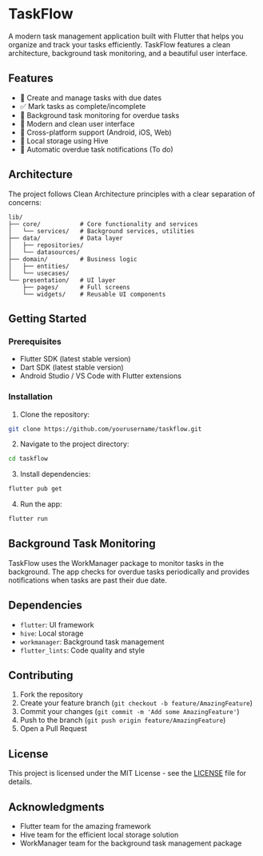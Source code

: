 # TaskFlow

A modern task management application built with Flutter that helps you organize and track your tasks efficiently. TaskFlow features a clean architecture, background task monitoring, and a beautiful user interface.

## Features

- 📝 Create and manage tasks with due dates
- ✅ Mark tasks as complete/incomplete
- 🔄 Background task monitoring for overdue tasks
- 🎨 Modern and clean user interface
- 📱 Cross-platform support (Android, iOS, Web)
- 💾 Local storage using Hive
- 🔔 Automatic overdue task notifications (To do)

## Architecture

The project follows Clean Architecture principles with a clear separation of concerns:

```
lib/
├── core/           # Core functionality and services
│   └── services/   # Background services, utilities
├── data/           # Data layer
│   ├── repositories/
│   └── datasources/
├── domain/         # Business logic
│   ├── entities/
│   └── usecases/
└── presentation/   # UI layer
    ├── pages/      # Full screens
    └── widgets/    # Reusable UI components
```

## Getting Started

### Prerequisites

- Flutter SDK (latest stable version)
- Dart SDK (latest stable version)
- Android Studio / VS Code with Flutter extensions

### Installation

1. Clone the repository:
```bash
git clone https://github.com/yourusername/taskflow.git
```

2. Navigate to the project directory:
```bash
cd taskflow
```

3. Install dependencies:
```bash
flutter pub get
```

4. Run the app:
```bash
flutter run
```

## Background Task Monitoring

TaskFlow uses the WorkManager package to monitor tasks in the background. The app checks for overdue tasks periodically and provides notifications when tasks are past their due date.

## Dependencies

- `flutter`: UI framework
- `hive`: Local storage
- `workmanager`: Background task management
- `flutter_lints`: Code quality and style

## Contributing

1. Fork the repository
2. Create your feature branch (`git checkout -b feature/AmazingFeature`)
3. Commit your changes (`git commit -m 'Add some AmazingFeature'`)
4. Push to the branch (`git push origin feature/AmazingFeature`)
5. Open a Pull Request

## License

This project is licensed under the MIT License - see the [LICENSE](LICENSE) file for details.

## Acknowledgments

- Flutter team for the amazing framework
- Hive team for the efficient local storage solution
- WorkManager team for the background task management package
